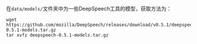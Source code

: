 在`data/models/`文件夹中为一些DeepSpeech工具的模型，获取方法为：

```
wget https://github.com/mozilla/DeepSpeech/releases/download/v0.5.1/deepspeech-0.5.1-models.tar.gz
tar xvfz deepspeech-0.5.1-models.tar.gz
```
